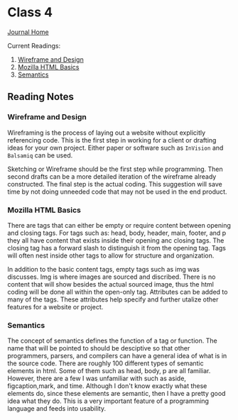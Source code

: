 # Class 4

[Journal Home](README.md)  

Current Readings:

   1. [Wireframe and Design](https://careerfoundry.com/en/blog/ux-design/how-to-create-your-first-wireframe/)
   2. [Mozilla HTML Basics](https://developer.mozilla.org/en-US/docs/Learn/Getting_started_with_the_web/HTML_basics)
   3. [Semantics](https://developer.mozilla.org/en-US/docs/Glossary/Semantics)

## Reading Notes

### Wireframe and Design

Wireframing is the process of laying out a website without explicitly referencing code. This is the first step in working for a client or drafting ideas for your own project. Either paper or software such as `InVision` and  `Balsamiq` can be used.

Sketching or Wireframe should be the first step while programming. Then second drafts can be a more detailed iteration of the wireframe already constructed. The final step is the actual coding. This suggestion will save time by not doing unneeded code that may not be used in the end product.

### Mozilla HTML Basics

There are tags that can either be empty or require content between opening and closing tags. For tags such as: head, body, header, main, footer, and p they all have content that exists inside their opening anc closing tags. The closing tag has a forward slash to distinguish it from the opening tag. Tags will often nest inside other tags to allow for structure and organization.

In addition to the basic content tags, empty tags such as img was discusses. Img is where images are sourced and discribed. There is no content that will show besides the actual sourced image, thus the html coding will be done all within the open-only tag. Attributes can be added to many of the tags. These attributes help specify and further utalize other features for a website or project.

### Semantics

The concept of semantics defines the function of a tag or function. The name that will be pointed to should be desciptive so that other programmers, parsers, and compilers can have a general idea of what is in the source code. There are roughly 100 different types of semantic elements in html. Some of them such as head, body, p are all familiar. However, there are a few I was unfamiliar with such as aside, figcaption,mark, and time. Although I don't know exactly what these elements do, since these elements are semantic, then I have a pretty good idea what they do. This is a very important feature of a programming language and feeds into usability.
